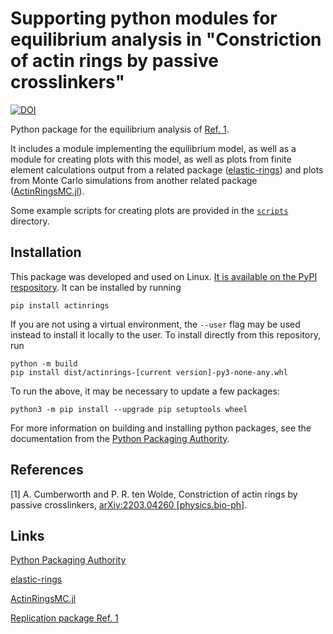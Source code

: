 # Supporting python modules for equilibrium analysis in "Constriction of actin rings by passive crosslinkers"

[![DOI](https://zenodo.org/badge/DOI/10.5281/zenodo.6326378.svg)](https://doi.org/10.5281/zenodo.6326378)


Python package for the equilibrium analysis of [Ref. 1](#references).

It includes a module implementing the equilibrium model, as well as a module for creating plots with this model, as well as plots from finite element calculations output from a related package ([elastic-rings](https://github.com/cumberworth/elastic-rings)) and plots from Monte Carlo simulations from another related package ([ActinRingsMC.jl](https://github.com/cumberworth/ActinRingsMC.jl)).

Some example scripts for creating plots are provided in the [`scripts`](scripts/) directory.

## Installation

This package was developed and used on Linux.
[It is available on the PyPI respository](https://pypi.org/project/actinrings/).
It can be installed by running
```
pip install actinrings
```
If you are not using a virtual environment, the `--user` flag may be used instead to install it locally to the user.
To install directly from this repository, run
```
python -m build
pip install dist/actinrings-[current version]-py3-none-any.whl
```
To run the above, it may be necessary to update a few packages:
```
python3 -m pip install --upgrade pip setuptools wheel
```

For more information on building and installing python packages, see the documentation from the [Python Packaging Authority](https://packaging.python.org/en/latest/).

## References

[1] A. Cumberworth and P. R. ten Wolde, Constriction of actin rings by passive crosslinkers, [arXiv:2203.04260 [physics.bio-ph]](https://doi.org/10.48550/arXiv.2203.04260).

## Links

[Python Packaging Authority](https://packaging.python.org/en/latest/)

[elastic-rings](https://github.com/cumberworth/elastic-rings)

[ActinRingsMC.jl](https://github.com/cumberworth/ActinRingsMC.jl)

[Replication package Ref. 1](https://doi.org/10.5281/zenodo.6327217)
